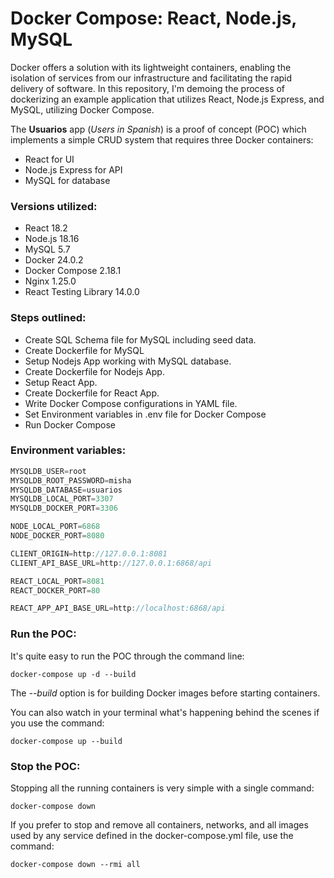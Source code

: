 # Docker Compose: React, Node.js, MySQL

Docker offers a solution with its lightweight containers, enabling the isolation of services from our infrastructure and facilitating the rapid delivery of software. In this repository, I'm demoing the process of dockerizing an example application that utilizes React, Node.js Express, and MySQL, utilizing Docker Compose.

The **Usuarios** app (_Users in Spanish_) is a proof of concept (POC) which implements a simple CRUD system that requires three Docker containers:

- React for UI
- Node.js Express for API
- MySQL for database

<h3>Versions utilized:</h3>

- React 18.2
- Node.js 18.16
- MySQL 5.7
- Docker 24.0.2
- Docker Compose 2.18.1
- Nginx 1.25.0
- React Testing Library 14.0.0

<h3>Steps outlined:</h3>

- Create SQL Schema file for MySQL including seed data.
- Create Dockerfile for MySQL
- Setup Nodejs App working with MySQL database.
- Create Dockerfile for Nodejs App.
- Setup React App.
- Create Dockerfile for React App.
- Write Docker Compose configurations in YAML file.
- Set Environment variables in .env file for Docker Compose
- Run Docker Compose

<h3>Environment variables:</h3>

```scala
MYSQLDB_USER=root
MYSQLDB_ROOT_PASSWORD=misha
MYSQLDB_DATABASE=usuarios
MYSQLDB_LOCAL_PORT=3307
MYSQLDB_DOCKER_PORT=3306

NODE_LOCAL_PORT=6868
NODE_DOCKER_PORT=8080

CLIENT_ORIGIN=http://127.0.0.1:8081
CLIENT_API_BASE_URL=http://127.0.0.1:6868/api

REACT_LOCAL_PORT=8081
REACT_DOCKER_PORT=80

REACT_APP_API_BASE_URL=http://localhost:6868/api

```

<h3>Run the POC:</h3>

It's quite easy to run the POC through the command line:

```less
docker-compose up -d --build
```

The _--build_ option is for building Docker images before starting containers.

You can also watch in your terminal what's happening behind the scenes if you use the command:

```less
docker-compose up --build
```

<h3>Stop the POC:</h3>

Stopping all the running containers is very simple with a single command:

```less
docker-compose down
```

If you prefer to stop and remove all containers, networks, and all images used by any service defined in the docker-compose.yml file, use the command:

```less
docker-compose down --rmi all
```
